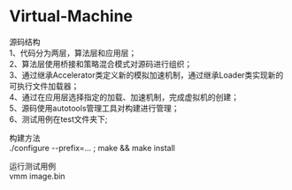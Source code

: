 Virtual-Machine
===============

源码结构  
1、代码分为两层，算法层和应用层；   
2、算法层使用桥接和策略混合模式对源码进行组织；    
3、通过继承Accelerator类定义新的模拟加速机制，通过继承Loader类实现新的可执行文件加载器；   
4、通过在应用层选择指定的加载、加速机制，完成虚拟机的创建；    
5、源码使用autotools管理工具对构建进行管理；  
6、测试用例在test文件夹下;    
     
构建方法    
./configure --prefix=... ; make && make install

运行测试用例   
vmm image.bin

